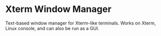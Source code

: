 # Xterm Window Manager

Text-based window manager for Xterm-like terminals.  Works on Xterm, Linux console, and can also be run as a GUI.